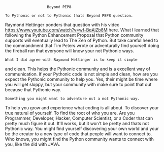                        Beyond PEP8

    To Pythonic or not to Pythonic thats Beyond PEP8 question.
Raymond Hettinger ponders that question with his video
https://www.youtube.com/watch?v=wf-BqAjZb8M here. What I learned that
following the Python Enhancement Proposal that Python community supports
will eventually lead to The Zen of Python. But take careful heed to the
commandment that Tim Peters wrote or adventurally find yourself doing
the fireball run that everyone will know your not Pythonic ways.

    What I did agree with Raymond Hettinger is to keep it simple
and clean. This helps the Pythonic community and is a excellent
way of communication. If your Pythonic code is not simple and clean,
how are you expect the Pythonic community to help you. Yes, their might
be time where you will get sloppy, but your community with make sure to point
that out because that Pythonic way.

    Something you might want to adventure out a not Pythonic way.
To help you grow and experience what coding is all about.
To discover your true natural of yourself. To find the root of who you are.
Are you Programmer, Developer, Hacker, Computer Scientist, or a Coder that
can pretty much figure it out. It'll works, but it won't be pretty and thats
not Pythonic way. You might find yourself discovering your own world
and your be the creator to a new type of code that people will want to connect
to. Who knows, you might find the Python community wants to connect with you,
like the did with JAVA.   
